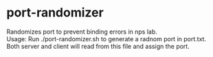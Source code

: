 # port-randomizer
Randomizes port to prevent binding errors in nps lab.<br>
Usage: Run ./port-randomizer.sh to generate a radnom port in port.txt.<br>
Both server and client will read from this file and assign the port.